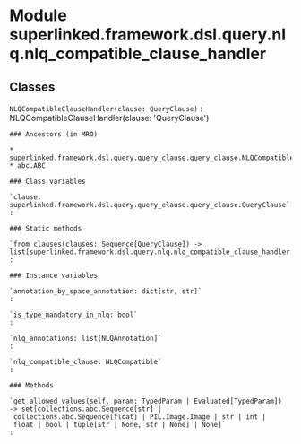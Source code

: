 Module superlinked.framework.dsl.query.nlq.nlq_compatible_clause_handler
========================================================================

Classes
-------

`NLQCompatibleClauseHandler(clause: QueryClause)`
:   NLQCompatibleClauseHandler(clause: 'QueryClause')

    ### Ancestors (in MRO)

    * superlinked.framework.dsl.query.query_clause.query_clause.NLQCompatible
    * abc.ABC

    ### Class variables

    `clause: superlinked.framework.dsl.query.query_clause.query_clause.QueryClause`
    :

    ### Static methods

    `from_clauses(clauses: Sequence[QueryClause]) ‑> list[superlinked.framework.dsl.query.nlq.nlq_compatible_clause_handler.NLQCompatibleClauseHandler]`
    :

    ### Instance variables

    `annotation_by_space_annotation: dict[str, str]`
    :

    `is_type_mandatory_in_nlq: bool`
    :

    `nlq_annotations: list[NLQAnnotation]`
    :

    `nlq_compatible_clause: NLQCompatible`
    :

    ### Methods

    `get_allowed_values(self, param: TypedParam | Evaluated[TypedParam]) ‑> set[collections.abc.Sequence[str] | collections.abc.Sequence[float] | PIL.Image.Image | str | int | float | bool | tuple[str | None, str | None] | None]`
    :